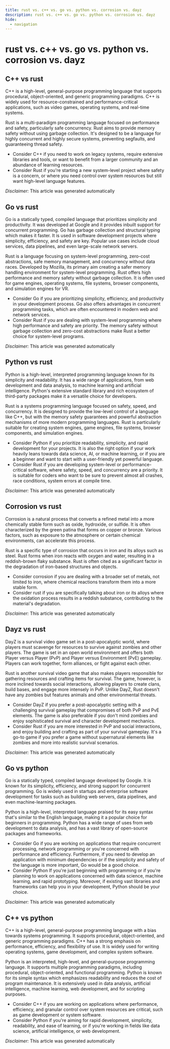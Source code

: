 ```yaml
---
title: rust vs. c++ vs. go vs. python vs. corrosion vs. dayz
description: rust vs. c++ vs. go vs. python vs. corrosion vs. dayz
hide:
  - navigation
---
```

# rust vs. c++ vs. go vs. python vs. corrosion vs. dayz

## C++ vs rust
C++ is a high-level, general-purpose programming language that supports procedural, object-oriented, and generic programming paradigms. C++ is widely used for resource-constrained and performance-critical applications, such as video games, operating systems, and real-time systems.

Rust is a multi-paradigm programming language focused on performance and safety, particularly safe concurrency. Rust aims to provide memory safety without using garbage collection. It's designed to be a language for highly concurrent and highly secure systems, preventing segfaults, and guaranteeing thread safety.

- Consider C++ if you need to work on legacy systems, require extensive libraries and tools, or want to benefit from a larger community and an abundance of learning resources.
- Consider Rust if you're starting a new system-level project where safety is a concern, or where you need control over system resources but still want high-level language features.

*Disclaimer:* This article was generated automatically

## Go vs rust
Go is a statically typed, compiled language that prioritizes simplicity and productivity. It was developed at Google and it provides inbuilt support for concurrent programming. Go has garbage collection and structural typing which makes it faster. It is used in software development projects where simplicity, efficiency, and safety are key. Popular use cases include cloud services, data pipelines, and even large-scale network servers.

Rust is a language focusing on system-level programming, zero-cost abstractions, safe memory management, and concurrency without data races. Developed by Mozilla, its primary aim creating a safer memory handling environment for system-level programming. Rust offers high performance and memory safety without garbage collection. It is often used for game engines, operating systems, file systems, browser components, and simulation engines for VR.

- Consider Go if you are prioritizing simplicity, efficiency, and productivity in your development process. Go also offers advantages in concurrent programming tasks, which are often encountered in modern web and network services.
- Consider Rust if you are dealing with system-level programming where high performance and safety are priority. The memory safety without garbage collection and zero-cost abstractions make Rust a better choice for system-level programs.

*Disclaimer:* This article was generated automatically

## Python vs rust
Python is a high-level, interpreted programming language known for its simplicity and readability. It has a wide range of applications, from web development and data analysis, to machine learning and artificial intelligence. Python's extensive standard library and rich ecosystem of third-party packages make it a versatile choice for developers.

Rust is a systems programming language focused on safety, speed, and concurrency. It is designed to provide the low-level control of a language like C++, but with the memory safety guarantees and powerful abstraction mechanisms of more modern programming languages. Rust is particularly suitable for creating system engines, game engines, file systems, browser components, and simulation engines.

- Consider Python if you prioritize readability, simplicity, and rapid development for your projects. It is also the right option if your work heavily leans towards data science, AI, or machine learning, or if you are a beginner and want to start with a user-friendly yet powerful language.
- Consider Rust if you are developing system-level or performance-critical software, where safety, speed, and concurrency are a priority. It is suitable for coders who want to be sure to prevent almost all crashes, race conditions, system errors at compile time.

*Disclaimer:* This article was generated automatically

## Corrosion vs rust
Corrosion is a natural process that converts a refined metal into a more chemically stable form such as oxide, hydroxide, or sulfide. It is often characterized by the green patina that forms on copper or bronze. Various factors, such as exposure to the atmosphere or certain chemical environments, can accelerate this process.

Rust is a specific type of corrosion that occurs in iron and its alloys such as steel. Rust forms when iron reacts with oxygen and water, resulting in a reddish-brown flaky substance. Rust is often cited as a significant factor in the degradation of iron-based structures and objects.

- Consider corrosion if you are dealing with a broader set of metals, not limited to iron, where chemical reactions transform them into a more stable form.
- Consider rust if you are specifically talking about iron or its alloys where the oxidation process results in a reddish substance, contributing to the material's degradation.

*Disclaimer:* This article was generated automatically

## Dayz vs rust
DayZ is a survival video game set in a post-apocalyptic world, where players must scavenge for resources to survive against zombies and other players. The game is set in an open world environment and offers both Player versus Player (PvP) and Player versus Environment (PvE) gameplay. Players can work together, form alliances, or fight against each other. 

Rust is another survival video game that also makes players responsible for gathering resources and crafting items for survival. The game, however, is more inclined towards social interactions, allowing players to create clans, build bases, and engage more intensely in PvP. Unlike DayZ, Rust doesn't have any zombies but features animals and other environmental threats.

- Consider DayZ if you prefer a post-apocalyptic setting with a challenging survival gameplay that compromises of both PvP and PvE elements. The game is also preferable if you don't mind zombies and enjoy sophisticated survival and character development mechanics. 
- Consider Rust if you are more interested in PvP and social interactions, and enjoy building and crafting as part of your survival gameplay. It's a go-to game if you prefer a game without supernatural elements like zombies and more into realistic survival scenarios.

*Disclaimer:* This article was generated automatically

## Go vs python
Go is a statically typed, compiled language developed by Google. It is known for its simplicity, efficiency, and strong support for concurrent programming. Go is widely used in startups and enterprise software development for tasks such as building web servers, data pipelines, and even machine-learning packages.

Python is a high-level, interpreted language praised for its easy syntax that's similar to the English language, making it a popular choice for beginners in programming. Python has a wide range of uses from web development to data analysis, and has a vast library of open-source packages and frameworks.

- Consider Go if you are working on applications that require concurrent processing, network programming or you're concerned with performance and efficiency. Furthermore, if you need to develop an application with minimum dependencies or if the simplicity and safety of the language is more important, Go would be a good choice.
- Consider Python If you're just beginning with programming or if you're planning to work on applications concerned with data science, machine learning, and rapid prototyping. Moreover, if existing vast libraries and frameworks can help you in your development, Python should be your choice.

*Disclaimer:* This article was generated automatically

## C++ vs python
C++ is a high-level, general-purpose programming language with a bias towards systems programming. It supports procedural, object-oriented, and generic programming paradigms.  C++ has a strong emphasis on performance, efficiency, and flexibility of use. It is widely used for writing operating systems, game development, and complex system software.

Python is an interpreted, high-level, and general-purpose programming language. It supports multiple programming paradigms, including procedural, object-oriented, and functional programming. Python is known for its simple syntax which emphasizes readability and reduces the cost of program maintenance. It is extensively used in data analysis, artificial intelligence, machine learning, web development, and for scripting purposes.

- Consider C++ if you are working on applications where performance, efficiency, and granular control over system resources are critical, such as game development or system software.
- Consider Python if you're aiming for rapid development, simplicity, readability, and ease of learning, or if you're working in fields like data science, artificial intelligence, or web development.

*Disclaimer:* This article was generated automatically
